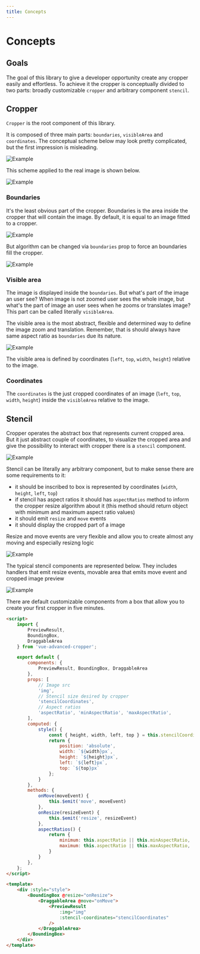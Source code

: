 ```yaml
---
title: Concepts
---
```


# Concepts

## Goals
The goal of this library to give a developer opportunity create any cropper easily and effortless. To achieve it the cropper is conceptually divided to two parts: broadly customizable `cropper` and arbitrary component `stencil`.

## Cropper

`Cropper` is the root component of this library. 

It is composed of three main parts: `boundaries`, `visibleArea` and `coordinates`. The conceptual scheme
below may look pretty complicated, but the first impression is misleading.

![Example](../.vuepress/assets/concepts/example-cropper.svg)

This scheme applied to the real image is shown below.

![Example](../.vuepress/assets/concepts/example-cropper-result.svg)


### Boundaries

It's the least obvious part of the cropper. Boundaries is the area inside the cropper that will contain the image.
By default, it is equal to an image fitted to a cropper.

![Example](../.vuepress/assets/concepts/example-default-boundaries.svg)

But algorithm can be changed via `boundaries` prop to force an boundaries fill the cropper. 

![Example](../.vuepress/assets/concepts/example-custom-boundaries.svg)

### Visible area

The image is displayed inside the `boundaries`. But what's part of the image an user see? 
When image is not zoomed user sees the whole image, but what's the part of image an user sees when he zooms or translates image? 
This part can be called literally `visibleArea`.

The visible area is the most abstract, flexible and determined way to define the image zoom and translation. Remember,
that is should always have same aspect ratio as `boundaries` due its nature.

![Example](../.vuepress/assets/concepts/example-visible-area.svg)

The visible area is defined by coordinates (`left`, `top`, `width`, `height`) relative to the image.

### Coordinates

The `coordinates` is the just cropped coordinates of an image (`left`, `top`, `width`, `height`) inside the `visibleArea` relative to the image.


## Stencil

Cropper operates the abstract box that represents current cropped area. But it just abstract couple of coordinates, to visualize the cropped area and give the possibility to interact with cropper there is a `stencil` component.

![Example](../.vuepress/assets/concepts/example-stencil.svg)

Stencil can be literally any arbitrary component, but to make sense there are some requirements to it:
- it should be inscribed to box is represented by coordinates (`width`, `height`, `left`, `top`)
- if stencil has aspect ratios it should has `aspectRatios` method to inform the cropper resize algorithm about it (this method should return object with minimum and maximum aspect ratio values)
- it should emit `resize` and `move` events
- it should display the cropped part of a image

Resize and move events are very flexible and allow you to create almost any moving and especially resizng logic

![Example](../.vuepress/assets/introduction/events.svg)

The typical stencil components are represented below. They includes handlers that emit resize events, movable area that emits move event and cropped image preview

![Example](../.vuepress/assets/home/example-stencil-elements.svg)

There are default customizable components from a box that allow you to create your first cropper in five minutes.

```html
<script>
	import {
		PreviewResult,
		BoundingBox,
		DraggableArea
	} from 'vue-advanced-cropper';

	export default {
		components: {
			PreviewResult, BoundingBox, DraggableArea
		},
		props: [
			// Image src
			'img',
			// Stencil size desired by cropper
			'stencilCoordinates',
			// Aspect ratios
			'aspectRatio', 'minAspectRatio', 'maxAspectRatio',
		],
		computed: {
			style() {
				const { height, width, left, top } = this.stencilCoordinates;
				return {
					position: 'absolute',
					width: `${width}px`,
					height: `${height}px`,
					left: `${left}px`,
					top: `${top}px`
				};
			}
		},
		methods: {
			onMove(moveEvent) {
				this.$emit('move', moveEvent)
			},
			onResize(resizeEvent) {
				this.$emit('resize', resizeEvent)
			},
			aspectRatios() {
				return {
					minimum: this.aspectRatio || this.minAspectRatio,
					maximum: this.aspectRatio || this.maxAspectRatio,
				}
			}
		},
	};
</script>

<template>
	<div :style="style">
		<BoundingBox @resize="onResize">
			<DraggableArea @move="onMove">
				<PreviewResult
					:img="img"
					:stencil-coordinates="stencilCoordinates"
				/>
			</DraggableArea>
		</BoundingBox>
	</div>
</template>
```

<simplest-stencil-example></simplest-stencil-example>
